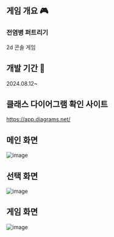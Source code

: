 ## 게임 개요 🎮
### 전염병 퍼트리기
2d 콘솔 게임

## 개발 기간 📅
2024.08.12~

## 클래스 다이어그램 확인 사이트
https://app.diagrams.net/

## 메인 화면
![image](https://github.com/user-attachments/assets/8ce87669-f61b-4482-87cf-b0ce8eead2df)

## 선택 화면
![image](https://github.com/user-attachments/assets/8d0b51a3-e268-4a3c-99dd-d88e682f334f)

## 게임 화면
![image](https://github.com/user-attachments/assets/69c4a097-e503-4469-86ef-88471470d332)

